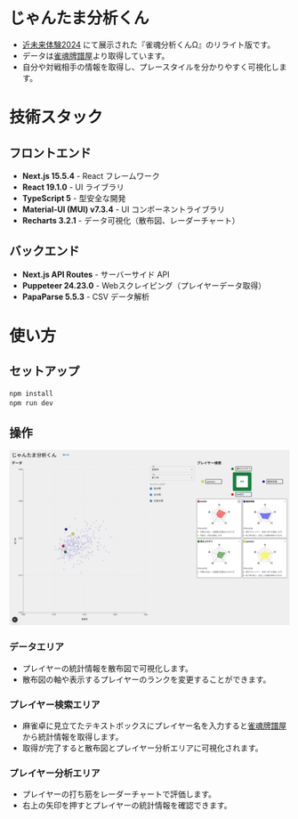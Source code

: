 # じゃんたま分析くん
- [近未来体験2024](https://2024.eeic.jp/exhibition/) にて展示された『雀魂分析くんΩ』のリライト版です。
- データは[雀魂牌譜屋](https://amae-koromo.sapk.ch/)より取得しています。
- 自分や対戦相手の情報を取得し、プレースタイルを分かりやすく可視化します。

# 技術スタック

## フロントエンド
- **Next.js 15.5.4** - React フレームワーク
- **React 19.1.0** - UI ライブラリ
- **TypeScript 5** - 型安全な開発
- **Material-UI (MUI) v7.3.4** - UI コンポーネントライブラリ
- **Recharts 3.2.1** - データ可視化（散布図、レーダーチャート）

## バックエンド
- **Next.js API Routes** - サーバーサイド API
- **Puppeteer 24.23.0** - Webスクレイピング（プレイヤーデータ取得）
- **PapaParse 5.5.3** - CSV データ解析

# 使い方

## セットアップ
```bash
npm install
npm run dev
```

## 操作
![画面](public/image.png)

### データエリア
- プレイヤーの統計情報を散布図で可視化します。
- 散布図の軸や表示するプレイヤーのランクを変更することができます。

### プレイヤー検索エリア
- 麻雀卓に見立てたテキストボックスにプレイヤー名を入力すると[雀魂牌譜屋](https://amae-koromo.sapk.ch/) から統計情報を取得します。
- 取得が完了すると散布図とプレイヤー分析エリアに可視化されます。
### プレイヤー分析エリア
- プレイヤーの打ち筋をレーダーチャートで評価します。
- 右上の矢印を押すとプレイヤーの統計情報を確認できます。
